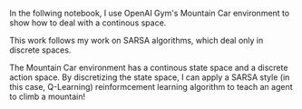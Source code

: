 In the follwing notebook, I use OpenAI Gym's Mountain Car environment to show how to deal with a continous space. 

This work follows my work on SARSA algorithms, which deal only in discrete spaces.

The Mountain Car environment has a continous state space and a discrete action space. By discretizing the state space, I can apply a SARSA style (in this case, Q-Learning) reinformcement learning algorithm to teach an agent to climb a mountain!
